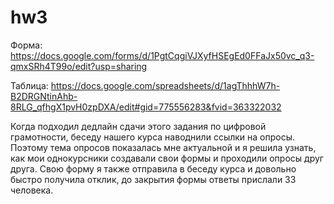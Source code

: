 # hw3
Форма: https://docs.google.com/forms/d/1PgtCqgiVJXyfHSEgEd0FFaJx50vc_q3-qmxSRh4T99o/edit?usp=sharing

Таблица: https://docs.google.com/spreadsheets/d/1agThhhW7h-B2DRGNtinAhb-8RLG_qfhgX1pvH0zpDXA/edit#gid=775556283&fvid=363322032

Когда подходил дедлайн сдачи этого задания по цифровой грамотности, беседу нашего курса наводнили ссылки на опросы. Поэтому тема опросов показалась мне актуальной и я решила узнать, как мои однокурсники создавали свои формы и проходили опросы друг друга. Свою форму я также отправила в беседу курса и довольно быстро получила отклик, до закрытия формы ответы прислали 33 человека.

